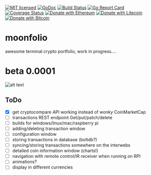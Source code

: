 [![MIT licensed](https://img.shields.io/badge/license-MIT-blue.svg)](https://github.com/gost/server/blob/master/LICENSE)
[![GoDoc](https://godoc.org/github.com/tebben/moonfolio?status.svg)](https://godoc.org/github.com/tebben/moonfolio)
[![Build Status](https://travis-ci.org/tebben/moonfolio.svg?branch=master)](https://travis-ci.org/tebben/moonfolio)
[![Go Report Card](https://goreportcard.com/badge/tebben/moonfolio)](https://goreportcard.com/report/tebben/moonfolio)
[![Coverage Status](https://coveralls.io/repos/github/tebben/moonfolio/badge.svg?branch=master)](https://coveralls.io/github/tebben/moonfolio?branch=master)
[![Donate with Ethereum](https://en.cryptobadges.io/badge/micro/0x8Aaa4840444c2043CCc8D0676B5f852a25105C5D)](https://en.cryptobadges.io/donate/0x8Aaa4840444c2043CCc8D0676B5f852a25105C5D)
[![Donate with Litecoin](https://en.cryptobadges.io/badge/micro/LeYkk6bGMvRvJsJJWB6Pku9UzuVpZhWEf5)](https://en.cryptobadges.io/donate/LeYkk6bGMvRvJsJJWB6Pku9UzuVpZhWEf5)
[![Donate with Bitcoin](https://en.cryptobadges.io/badge/micro/1PW6rBtNKLLk2uap5Ro47Ua11eEeh6Fz8P)](https://en.cryptobadges.io/donate/1PW6rBtNKLLk2uap5Ro47Ua11eEeh6Fz8P)<br />

# moonfolio
awesome terminal crypto portfolio, work in progress....

# beta 0.0001
![alt text](https://github.com/tebben/moonfolio/raw/master/files/screenshots/beta01.jpg)

## ToDo
- [x] get cryptocompare API working instead of wonky CoinMarketCap
- [ ] transactions REST endpoint Get/put/patch/delete
- [ ] builds for windows/linux/mac/raspberry pi
- [ ] adding/deleting transaction window
- [ ] configuration window
- [ ] storing transactions in database (boltdb?)
- [ ] syncing/storing transactions somewhere on the interwebs
- [ ] detailed coin information window (charts!)
- [ ] navigation with remote control/IR receiver when running on RPI
- [ ] animations?
- [ ] display in different currencies
